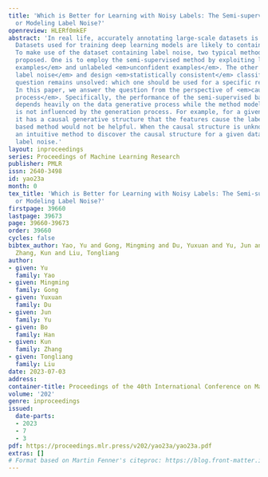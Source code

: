 ```yaml
---
title: 'Which is Better for Learning with Noisy Labels: The Semi-supervised Method
  or Modeling Label Noise?'
openreview: HLERf0mkEF
abstract: 'In real life, accurately annotating large-scale datasets is sometimes difficult.
  Datasets used for training deep learning models are likely to contain label noise.
  To make use of the dataset containing label noise, two typical methods have been
  proposed. One is to employ the semi-supervised method by exploiting labeled <em>confident
  examples</em> and unlabeled <em>unconfident examples</em>. The other one is to <em>model
  label noise</em> and design <em>statistically consistent</em> classifiers. A natural
  question remains unsolved: which one should be used for a specific real-world application?
  In this paper, we answer the question from the perspective of <em>causal data generative
  process</em>. Specifically, the performance of the semi-supervised based method
  depends heavily on the data generative process while the method modeling label-noise
  is not influenced by the generation process. For example, for a given dataset, if
  it has a causal generative structure that the features cause the label, the semi-supervised
  based method would not be helpful. When the causal structure is unknown, we provide
  an intuitive method to discover the causal structure for a given dataset containing
  label noise.'
layout: inproceedings
series: Proceedings of Machine Learning Research
publisher: PMLR
issn: 2640-3498
id: yao23a
month: 0
tex_title: 'Which is Better for Learning with Noisy Labels: The Semi-supervised Method
  or Modeling Label Noise?'
firstpage: 39660
lastpage: 39673
page: 39660-39673
order: 39660
cycles: false
bibtex_author: Yao, Yu and Gong, Mingming and Du, Yuxuan and Yu, Jun and Han, Bo and
  Zhang, Kun and Liu, Tongliang
author:
- given: Yu
  family: Yao
- given: Mingming
  family: Gong
- given: Yuxuan
  family: Du
- given: Jun
  family: Yu
- given: Bo
  family: Han
- given: Kun
  family: Zhang
- given: Tongliang
  family: Liu
date: 2023-07-03
address: 
container-title: Proceedings of the 40th International Conference on Machine Learning
volume: '202'
genre: inproceedings
issued:
  date-parts:
  - 2023
  - 7
  - 3
pdf: https://proceedings.mlr.press/v202/yao23a/yao23a.pdf
extras: []
# Format based on Martin Fenner's citeproc: https://blog.front-matter.io/posts/citeproc-yaml-for-bibliographies/
---
```

